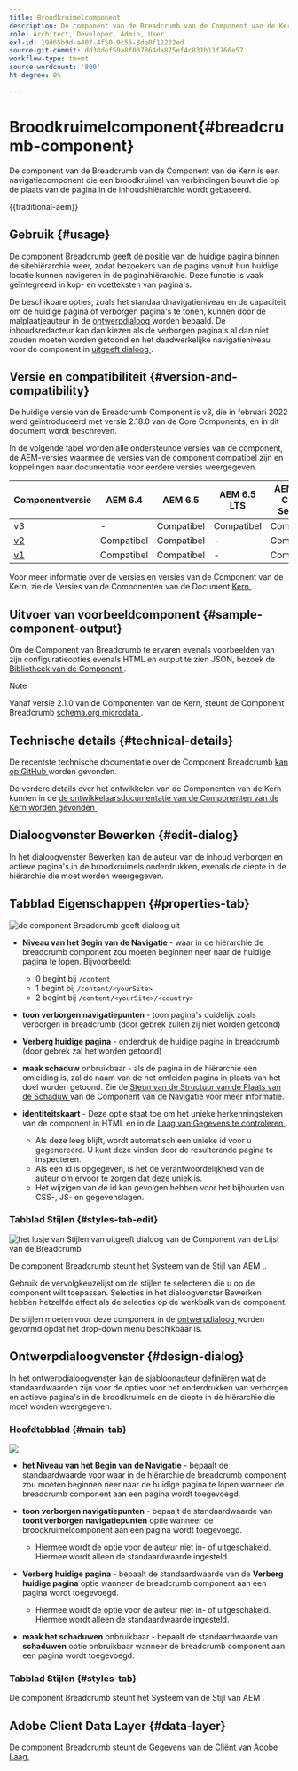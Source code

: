 ```yaml
---
title: Broodkruimelcomponent
description: De component van de Breadcrumb van de Component van de Kern is een navigatiecomponent die een broodkruimel van verbindingen bouwt die op de plaats van de pagina in de inhoudshiërarchie wordt gebaseerd.
role: Architect, Developer, Admin, User
exl-id: 19d65b9d-a407-4f50-9c55-8de0f12222ed
source-git-commit: dd30def59a8f037864da875ef4c831b11f766e57
workflow-type: tm+mt
source-wordcount: '800'
ht-degree: 0%

---
```



# Broodkruimelcomponent{#breadcrumb-component}

De component van de Breadcrumb van de Component van de Kern is een navigatiecomponent die een broodkruimel van verbindingen bouwt die op de plaats van de pagina in de inhoudshiërarchie wordt gebaseerd.

{{traditional-aem}}

## Gebruik {#usage}

De component Breadcrumb geeft de positie van de huidige pagina binnen de sitehiërarchie weer, zodat bezoekers van de pagina vanuit hun huidige locatie kunnen navigeren in de paginahiërarchie. Deze functie is vaak geïntegreerd in kop- en voetteksten van pagina&#39;s.

De beschikbare opties, zoals het standaardnavigatieniveau en de capaciteit om de huidige pagina of verborgen pagina&#39;s te tonen, kunnen door de malplaatjeauteur in de [ ontwerpdialoog ](#design-dialog) worden bepaald. De inhoudsredacteur kan dan kiezen als de verborgen pagina&#39;s al dan niet zouden moeten worden getoond en het daadwerkelijke navigatieniveau voor de component in [ uitgeeft dialoog ](#edit-dialog).

## Versie en compatibiliteit {#version-and-compatibility}

De huidige versie van de Breadcrumb Component is v3, die in februari 2022 werd geïntroduceerd met versie 2.18.0 van de Core Components, en in dit document wordt beschreven.

In de volgende tabel worden alle ondersteunde versies van de component, de AEM-versies waarmee de versies van de component compatibel zijn en koppelingen naar documentatie voor eerdere versies weergegeven.

| Componentversie | AEM 6.4 | AEM 6.5 | AEM 6.5 LTS | AEM as a Cloud Service |
|--- | --- |--- |---|---|
| v3 | - | Compatibel | Compatibel | Compatibel |
| [ v2 ](v2/breadcrumb.md) | Compatibel | Compatibel | - | Compatibel |
| [ v1 ](v1/breadcrumb-v1.md) | Compatibel | Compatibel | - | Compatibel |

Voor meer informatie over de versies en versies van de Component van de Kern, zie de Versies van de Componenten van de Document [ Kern ](/help/versions.md).

## Uitvoer van voorbeeldcomponent {#sample-component-output}

Om de Component van Breadcrumb te ervaren evenals voorbeelden van zijn configuratieopties evenals HTML en output te zien JSON, bezoek de [ Bibliotheek van de Component ](https://adobe.com/go/aem_cmp_library_breadcrumb).

>[!NOTE]
>
>Vanaf versie 2.1.0 van de Componenten van de Kern, steunt de Component Breadcrumb [ schema.org microdata ](https://schema.org/BreadcrumbList).

## Technische details {#technical-details}

De recentste technische documentatie over de Component Breadcrumb [ kan op GitHub ](https://adobe.com/go/aem_cmp_tech_breadcrumb_v3) worden gevonden.

De verdere details over het ontwikkelen van de Componenten van de Kern kunnen in de [ de ontwikkelaarsdocumentatie van de Componenten van de Kern worden gevonden ](/help/developing/overview.md).

## Dialoogvenster Bewerken {#edit-dialog}

In het dialoogvenster Bewerken kan de auteur van de inhoud verborgen en actieve pagina&#39;s in de broodkruimels onderdrukken, evenals de diepte in de hiërarchie die moet worden weergegeven.

## Tabblad Eigenschappen {#properties-tab}

![ de component Breadcrumb geeft dialoog uit ](/help/assets/breadcrumb-edit.png)

* **Niveau van het Begin van de Navigatie** - waar in de hiërarchie de breadcrumb component zou moeten beginnen neer naar de huidige pagina te lopen. Bijvoorbeeld:

   * 0 begint bij `/content`
   * 1 begint bij `/content/<yourSite>`
   * 2 begint bij `/content/<yourSite>/<country>`

* **toon verborgen navigatiepunten** - toon pagina&#39;s duidelijk zoals verborgen in breadcrumb (door gebrek zullen zij niet worden getoond)
* **Verberg huidige pagina** - onderdruk de huidige pagina in breadcrumb (door gebrek zal het worden getoond)
* **maak schaduw** onbruikbaar - als de pagina in de hiërarchie een omleiding is, zal de naam van de het omleiden pagina in plaats van het doel worden getoond. Zie de [ Steun van de Structuur van de Plaats van de Schaduw ](navigation.md#shadow-structure) van de Component van de Navigatie voor meer informatie.
* **identiteitskaart** - Deze optie staat toe om het unieke herkenningsteken van de component in HTML en in de [ Laag van Gegevens te controleren ](/help/developing/data-layer/overview.md).
   * Als deze leeg blijft, wordt automatisch een unieke id voor u gegenereerd. U kunt deze vinden door de resulterende pagina te inspecteren.
   * Als een id is opgegeven, is het de verantwoordelijkheid van de auteur om ervoor te zorgen dat deze uniek is.
   * Het wijzigen van de id kan gevolgen hebben voor het bijhouden van CSS-, JS- en gegevenslagen.

### Tabblad Stijlen {#styles-tab-edit}

![ het lusje van Stijlen van uitgeeft dialoog van de Component van de Lijst van de Breadcrumb ](/help/assets/breadcrumb-edit-styles.png)

De component Breadcrumb steunt het Systeem van de Stijl van AEM [.](/help/get-started/authoring.md#component-styling).

Gebruik de vervolgkeuzelijst om de stijlen te selecteren die u op de component wilt toepassen. Selecties in het dialoogvenster Bewerken hebben hetzelfde effect als de selecties op de werkbalk van de component.

De stijlen moeten voor deze component in de [ ontwerpdialoog ](#design-dialog) worden gevormd opdat het drop-down menu beschikbaar is.

## Ontwerpdialoogvenster {#design-dialog}

In het ontwerpdialoogvenster kan de sjabloonauteur definiëren wat de standaardwaarden zijn voor de opties voor het onderdrukken van verborgen en actieve pagina&#39;s in de broodkruimels en de diepte in de hiërarchie die moet worden weergegeven.

### Hoofdtabblad {#main-tab}

![](/help/assets/breadcrumb-design.png)

* **het Niveau van het Begin van de Navigatie** - bepaalt de standaardwaarde voor waar in de hiërarchie de breadcrumb component zou moeten beginnen neer naar de huidige pagina te lopen wanneer de breadcrumb component aan een pagina wordt toegevoegd.
* **toon verborgen navigatiepunten** - bepaalt de standaardwaarde van **toont verborgen navigatiepunten** optie wanneer de broodkruimelcomponent aan een pagina wordt toegevoegd.

   * Hiermee wordt de optie voor de auteur niet in- of uitgeschakeld. Hiermee wordt alleen de standaardwaarde ingesteld.

* **Verberg huidige pagina** - bepaalt de standaardwaarde van de **Verberg huidige pagina** optie wanneer de breadcrumb component aan een pagina wordt toegevoegd.

   * Hiermee wordt de optie voor de auteur niet in- of uitgeschakeld. Hiermee wordt alleen de standaardwaarde ingesteld.

* **maak het schaduwen** onbruikbaar - bepaalt de standaardwaarde van **schaduwen** optie onbruikbaar wanneer de breadcrumb component aan een pagina wordt toegevoegd.

### Tabblad Stijlen {#styles-tab}

De component Breadcrumb steunt het Systeem van de Stijl van AEM [ ](/help/get-started/authoring.md#component-styling).

## Adobe Client Data Layer {#data-layer}

De component Breadcrumb steunt de [ Gegevens van de Cliënt van Adobe Laag.](/help/developing/data-layer/overview.md)
